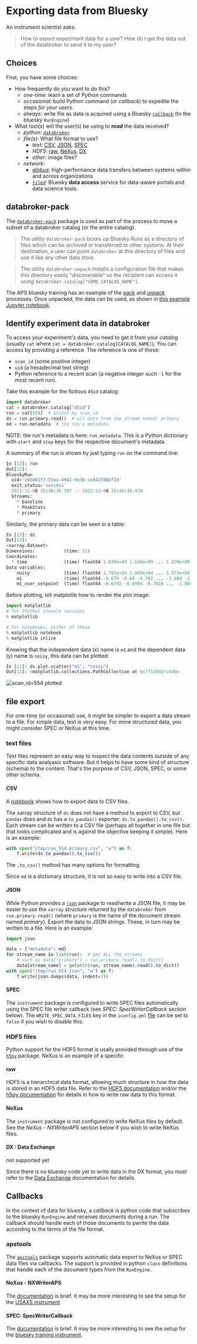 # Exporting data from Bluesky

An instrument scientist asks:

> How to export experiment data for a user?
> How do I get the data out of the databroker to send it to my user?

## Choices

First, you have some choices:

- How frequently do you want to do this?
  - _one-time_: learn a set of Python commands
  - _occasional_: build Python command (or _callback_) to expedite the steps _for your users_.
  - _always_: write file as data is acquired using a Bluesky
    [`callback`](https://blueskyproject.io/bluesky/callbacks.html?highlight=callback#overview-of-callbacks) (to the bluesky `RunEngine`)
- What tool(s) will the user(s) be using to **_read_** the data received?
  - _python_: [`databroker`](https://blueskyproject.io/databroker/)
  - _file(s)_: What file format to use?
    - _text_:
      [CSV](https://docs.python.org/3/library/csv.html),
      [JSON](https://docs.python.org/3/library/json.html),
      [SPEC](https://certif.com/spec_manual/idx.html)
    - _HDF5_:
      [raw](https://portal.hdfgroup.org/display/HDF5/HDF5),
      [NeXus](https://www.nexusformat.org/),
      [DX](https://www.aps.anl.gov/Science/Scientific-Software/DataExchange)
    - _other_: image files?
  - _network_:
    - _[globus](https://www.globus.org/data-transfer)_:
      high-performance data transfers between systems within and across organizations
    - _[`tiled`](https://blueskyproject.io/tiled/)_:
      Bluesky **data access** service for data-aware portals and data science tools.

## databroker-pack

The [`databroker-pack`](https://blueskyproject.io/databroker-pack/) package
is used as part of the process to move a subset of a databroker catalog (or the entire catalog).

> The utility `databroker-pack` boxes up Bluesky Runs as a directory of
> files which can be archived or transferred to other systems. At their
> destination, a user can point `databroker` at this directory of files
> and use it like any other data store.

> The utility `databroker-unpack` installs a configuration file that
> makes this directory easily "discoverable" so the recipient can access
> it using `databroker.catalog["SOME_CATALOG_NAME"]`.

The APS bluesky training has an example of the
[pack](https://github.com/BCDA-APS/bluesky_training/blob/main/resources/example-data/README.md)
and
[unpack](https://github.com/BCDA-APS/bluesky_training/blob/main/resources/example-data/README.md#unpack-the-data)
processes. Once unpacked, the data can be used, as shown in [this
example Jupyter
notebook](https://github.com/BCDA-APS/bluesky_training/blob/main/resources/example-data/demonstrate.ipynb).

## Identify experiment data in databroker

To access your experiment's data, you need to get it from your _catalog_
(usually `cat` where `cat = databroker.catalog[CATALOG_NAME]`).  You can
access by providing a reference.  The reference is one of these:

- `scan_id` (some positive integer)
- `uid` (a hexadecimal text string)
- Python reference to a recent scan (a negative integer such `-1` for
  the most recent run).

Take this example for the fictious `45id` catalog:

```python
import databroker
cat = databroker.catalog["45id"]
run = cat[554]  # access by scan_id
ds = run.primary.read()  # all data from the stream named: primary
md = run.metadata  # the run's metadata
```

NOTE: the run's metadata is here: `run.metadata`.
This is a Python dictionary with `start` and `stop` keys for the respective document's metadata.

A summary of the run is shown by just typing `run` on the command line:

```python
In [12]: run
Out[12]:
BlueskyRun
  uid='c6b461f7-53aa-4941-9e38-ce842f08bf2d'
  exit_status='success'
  2021-12-06 15:46:36.397 -- 2021-12-06 15:46:40.430
  Streams:
    * baseline
    * PeakStats
    * primary
```

Similarly, the primary data can be seen in a table:

```python
In [13]: ds
Out[13]:
<xarray.Dataset>
Dimensions:           (time: 31)
Coordinates:
  * time              (time) float64 1.639e+09 1.639e+09 ... 1.639e+09 1.639e+09
Data variables:
    noisy             (time) float64 1.783e+04 2.009e+04 ... 1.974e+04 1.745e+04
    m1                (time) float64 -0.679 -0.69 -0.702 ... -1.004 -1.015
    m1_user_setpoint  (time) float64 -0.6792 -0.6904 -0.7016 ... -1.004 -1.015
```


Before plotting, tell matplotlib how to render the plot image:

```python
import matplotlib
# for IPython console sessions
% matplotlib

# for notebooks, either of these
% matplotlib notebook
% matplotlib inline
```

Knowing that the independent data (x) name is `m1` and the dependent data (y) name is `noisy`, this data can be plotted:

```python
In [11]: ds.plot.scatter("m1", "noisy")
Out[11]: <matplotlib.collections.PathCollection at 0x7f52602fc640>
```

![scan_id=554 plotted](../_static/554-plot-scatter.png)

## file export

For one-time (or occasional) use, it might be simpler to export a data
stream to a file.  For simple data, text is very easy.  For more
structured data, you  might consider SPEC or NeXus at this time.

### text files

Text files represent an easy way to inspect the data contents outside of
any specific data analyasis software.  But it helps to have some kind of
structure (schema) to the content.  That's the purpose of CSV, JSON,
SPEC, or some other schema.

#### CSV

A [notebook](./_export_to_csv.ipynb) shows how to export data to CSV files.

The xarray structure of `ds` does not have a method to export to CSV,
but `pandas` does and `ds` has a `to_pandas()` exporter:
`ds.to_pandas().to_csv()`.  Each stream can be written to a CSV file
(perhaps all together in one file but that looks complicated and is
against the objective keeping it simple).  Here is an example:

```python
with open("/tmp/run_554-primary.csv", "w") as f:
    f.write(ds.to_pandas().to_csv())
```

The `.to_csv()` method has many options for formatting.

Since `md` is a dictionary structure, it is not so easy to write into a CSV file.

#### JSON

While Python provides a
[`json`](https://docs.python.org/3/library/json.html) package to
read/write a JSON file, it may be easier to use the `xarray` structure
returned by the `databroker` from `run.primary.read()` (where  `primary`
is the name of the document stream named _primary_).  Export the data to
JSON strings.  These, in turn may be written to a file.  Here is an
example:

```python
import json

data = {"metadata": md}
for stream_name in list(run):  # get ALL the streams
    # such as data["primary"] = run.primary.read().to_dict()
    data[stream_name] = getattr(run, stream_name).read().to_dict()
with open("/tmp/run_554.json", "w") as f:
    f.write(json.dumps(data, indent=2))
```

#### SPEC

The `instrument` package is configured to write SPEC files automatically
using the SPEC file writer callback (see _SPEC: SpecWriterCallback_ section
below).  The `WRITE_SPEC_DATA_FILES` key in the `iconfig.yml`
[file](https://github.com/BCDA-APS/bluesky_training/blob/main/bluesky/instrument/iconfig.yml)
can be set to `false` if you wish to disable this.

### HDF5 files

Python support for the HDF5 format is usally provided through use of the
[`h5py`](https://www.h5py.org/) package.  NeXus is an example of a specific

#### raw

HDF5 is a hierarchical data format, allowing much structure in how the
data is stored in an HDF5 data file.  Refer to the [HDF5
documentation](https://portal.hdfgroup.org/display/HDF5/HDF5) and/or the
[h5py documentation](https://www.h5py.org/) for details in how to write
raw data to this format.

#### NeXus

The `instrument` package is not configured to write NeXus files by default.  See
the _NeXus - NXWriterAPS_ section below if you wish to write NeXus files.

#### DX : Data Exchange

not supported yet

Since there is no bluesky code yet to write data in the DX format, you
must refer to the [Data
Exchange](https://www.aps.anl.gov/Science/Scientific-Software/DataExchange)
documentation for details.

## Callbacks

In the context of data for bluesky, a _callback_ is python code that
subscribes to the bluesky `RunEngine` and receives documents during a
run.  The callback should handle each of those documents to pwrite the
data according to the terms of the file format.

### apstools

The
[`apstools`](https://bcda-aps.github.io/apstools/source/_filewriters.html)
package supports automatic data export to NeXus or SPEC data files via
callbacks.  The support is provided in python `class` definitions that
handle each of the document types from the `RunEngine`.

#### NeXus - NXWriterAPS

The
[documentation](https://bcda-aps.github.io/apstools/source/_filewriters.html#apstools.filewriters.NXWriterAPS)
is brief.  It may be more interesting to see the setup for the [USAXS
instrument](https://github.com/APS-USAXS/ipython-usaxs/blob/master/profile_bluesky/startup/instrument/callbacks/nxwriter_usaxs.py)

#### SPEC: SpecWriterCallback

The
[documentation](https://bcda-aps.github.io/apstools/source/_filewriters.html#apstools.filewriters.SpecWriterCallback)
is brief.  It may be more interesting to see the setup for the [bluesky
training
instrument](https://github.com/BCDA-APS/bluesky_training/blob/main/bluesky/instrument/callbacks/spec_data_file_writer.py).

